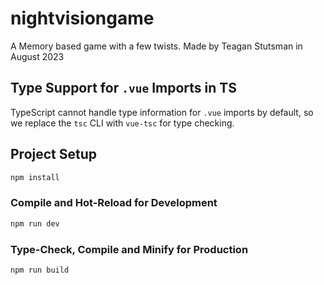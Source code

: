 # nightvisiongame

A Memory based game with a few twists. Made by Teagan Stutsman in August 2023

## Type Support for `.vue` Imports in TS

TypeScript cannot handle type information for `.vue` imports by default, so we replace the `tsc` CLI with `vue-tsc` for type checking.

## Project Setup

```sh
npm install
```

### Compile and Hot-Reload for Development

```sh
npm run dev
```

### Type-Check, Compile and Minify for Production

```sh
npm run build
```